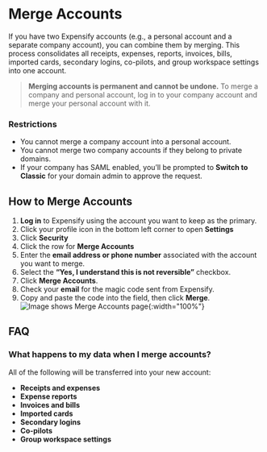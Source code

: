 # Merge Accounts

If you have two Expensify accounts (e.g., a personal account and a separate company account), you can combine them by merging. This process consolidates all receipts, expenses, reports, invoices, bills, imported cards, secondary logins, co-pilots, and group workspace settings into one account.

> **Merging accounts is permanent and cannot be undone.** To merge a company and personal account, log in to your company account and merge your personal account with it.

### Restrictions
- You cannot merge a company account into a personal account.
- You cannot merge two company accounts if they belong to private domains.
- If your company has SAML enabled, you’ll be prompted to **Switch to Classic** for your domain admin to approve the request. 

## How to Merge Accounts

1. **Log in** to Expensify using the account you want to keep as the primary.
2. Click your profile icon in the bottom left corner to open **Settings**
3. Click **Security**
3. Click the row for **Merge Accounts** 
4. Enter the **email address or phone number** associated with the account you want to merge.
5. Select the **“Yes, I understand this is not reversible”** checkbox.
6. Click **Merge Accounts**.
7. Check your **email** for the magic code sent from Expensify.
8. Copy and paste the code into the field, then click **Merge**.
![Image shows Merge Accounts page]({{site.url}}/assets/images/ExpensifyHelp-MergeAccounts-FixedForever.png){:width="100%"}

## FAQ

### What happens to my data when I merge accounts?
All of the following will be transferred into your new account:

- **Receipts and expenses**
- **Expense reports**
- **Invoices and bills**
- **Imported cards**
- **Secondary logins**
- **Co-pilots**
- **Group workspace settings**
